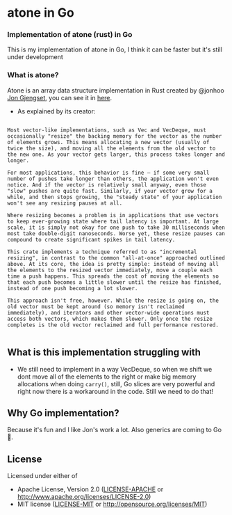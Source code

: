 # atone in Go

### Implementation of atone (rust) in Go

This is my implementation of atone in Go, I think it can be faster but it's still under development

### What is atone?

Atone is an array data structure implementation in Rust created by @jonhoo [Jon Gjengset](https://github.com/jonhoo),
you can see it in [here](https://github.com/jonhoo/atone).

- As explained by its creator:

```

Most vector-like implementations, such as Vec and VecDeque, must occasionally "resize" the backing memory for the vector as the number of elements grows. This means allocating a new vector (usually of twice the size), and moving all the elements from the old vector to the new one. As your vector gets larger, this process takes longer and longer.

For most applications, this behavior is fine — if some very small number of pushes take longer than others, the application won't even notice. And if the vector is relatively small anyway, even those "slow" pushes are quite fast. Similarly, if your vector grow for a while, and then stops growing, the "steady state" of your application won't see any resizing pauses at all.

Where resizing becomes a problem is in applications that use vectors to keep ever-growing state where tail latency is important. At large scale, it is simply not okay for one push to take 30 milliseconds when most take double-digit nanoseconds. Worse yet, these resize pauses can compound to create significant spikes in tail latency.

This crate implements a technique referred to as "incremental resizing", in contrast to the common "all-at-once" approached outlined above. At its core, the idea is pretty simple: instead of moving all the elements to the resized vector immediately, move a couple each time a push happens. This spreads the cost of moving the elements so that each push becomes a little slower until the resize has finished, instead of one push becoming a lot slower.

This approach isn't free, however. While the resize is going on, the old vector must be kept around (so memory isn't reclaimed immediately), and iterators and other vector-wide operations must access both vectors, which makes them slower. Only once the resize completes is the old vector reclaimed and full performance restored.


```

## What is this implementation struggling with

- We still need to implement in a way VecDeque, so when we shift we dont move all of the elements to the right or make big memory allocations when doing `carry()`, still, Go slices are very powerful and right now there is a workaround in the code. Still we need to do that!

## Why Go implementation?

Because it's fun and I like Jon's work a lot. Also generics are coming to Go 🥳.

## License

Licensed under either of

- Apache License, Version 2.0
  ([LICENSE-APACHE](LICENSE-APACHE) or http://www.apache.org/licenses/LICENSE-2.0)
- MIT license
  ([LICENSE-MIT](LICENSE-MIT) or http://opensource.org/licenses/MIT)
